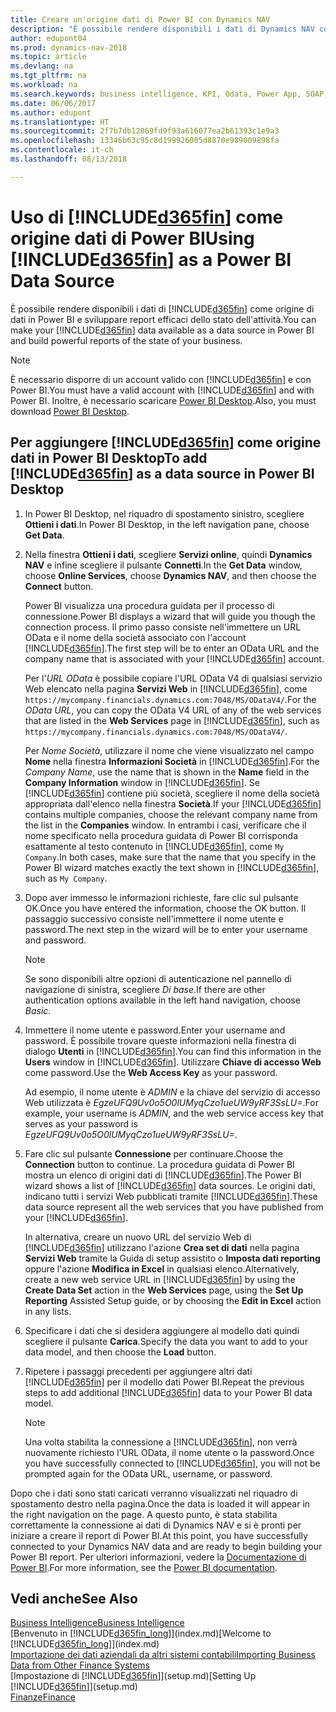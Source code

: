 ```yaml
---
title: Creare un'origine dati di Power BI con Dynamics NAV
description: "È possibile rendere disponibili i dati di Dynamics NAV come origine di dati in Power BI e sviluppare report efficaci dello stato dell'attività."
author: edupont04
ms.prod: dynamics-nav-2018
ms.topic: article
ms.devlang: na
ms.tgt_pltfrm: na
ms.workload: na
ms.search.keywords: business intelligence, KPI, Odata, Power App, SOAP, analysis
ms.date: 06/06/2017
ms.author: edupont
ms.translationtype: HT
ms.sourcegitcommit: 2f7b7db12069fd9f93a616077ea2b61393c1e9a3
ms.openlocfilehash: 13346b63c95c8d199926005d8870e989009898fa
ms.contentlocale: it-ch
ms.lasthandoff: 08/13/2018

---
```

# <a name="using-included365finincludesd365finmdmd-as-a-power-bi-data-source"></a><span data-ttu-id="9412e-103">Uso di [!INCLUDE[d365fin](includes/d365fin_md.md)] come origine dati di Power BI</span><span class="sxs-lookup"><span data-stu-id="9412e-103">Using [!INCLUDE[d365fin](includes/d365fin_md.md)] as a Power BI Data Source</span></span>
<span data-ttu-id="9412e-104">È possibile rendere disponibili i dati di [!INCLUDE[d365fin](includes/d365fin_md.md)] come origine di dati in Power BI e sviluppare report efficaci dello stato dell'attività.</span><span class="sxs-lookup"><span data-stu-id="9412e-104">You can make your [!INCLUDE[d365fin](includes/d365fin_md.md)] data available as a data source in Power BI and build powerful reports of the state of your business.</span></span>  

> [!NOTE]  
>   <span data-ttu-id="9412e-105">È necessario disporre di un account valido con [!INCLUDE[d365fin](includes/d365fin_md.md)] e con Power BI.</span><span class="sxs-lookup"><span data-stu-id="9412e-105">You must have a valid account with [!INCLUDE[d365fin](includes/d365fin_md.md)] and with Power BI.</span></span> <span data-ttu-id="9412e-106">Inoltre, è necessario scaricare [Power BI Desktop](https://powerbi.microsoft.com/en-us/desktop/).</span><span class="sxs-lookup"><span data-stu-id="9412e-106">Also, you must download [Power BI Desktop](https://powerbi.microsoft.com/en-us/desktop/).</span></span>  

## <a name="to-add-included365finincludesd365finmdmd-as-a-data-source-in-power-bi-desktop"></a><span data-ttu-id="9412e-107">Per aggiungere [!INCLUDE[d365fin](includes/d365fin_md.md)] come origine dati in Power BI Desktop</span><span class="sxs-lookup"><span data-stu-id="9412e-107">To add [!INCLUDE[d365fin](includes/d365fin_md.md)] as a data source in Power BI Desktop</span></span>
1. <span data-ttu-id="9412e-108">In Power BI Desktop, nel riquadro di spostamento sinistro, scegliere **Ottieni i dati**.</span><span class="sxs-lookup"><span data-stu-id="9412e-108">In Power BI Desktop, in the left navigation pane, choose **Get Data**.</span></span>
2. <span data-ttu-id="9412e-109">Nella finestra **Ottieni i dati**, scegliere **Servizi online**, quindi **Dynamics NAV** e infine scegliere il pulsante **Connetti**.</span><span class="sxs-lookup"><span data-stu-id="9412e-109">In the **Get Data** window, choose **Online Services**, choose **Dynamics NAV**, and then choose the **Connect** button.</span></span>

   <span data-ttu-id="9412e-110">Power BI visualizza una procedura guidata per il processo di connessione.</span><span class="sxs-lookup"><span data-stu-id="9412e-110">Power BI displays a wizard that will guide you though the connection process.</span></span> <span data-ttu-id="9412e-111">Il primo passo consiste nell'immettere un URL OData e il nome della società associato con l'account [!INCLUDE[d365fin](includes/d365fin_md.md)].</span><span class="sxs-lookup"><span data-stu-id="9412e-111">The first step will be to enter an OData URL and the company name that is associated with your [!INCLUDE[d365fin](includes/d365fin_md.md)] account.</span></span>  

   <span data-ttu-id="9412e-112">Per l'*URL OData* è possibile copiare l'URL OData V4 di qualsiasi servizio Web elencato nella pagina **Servizi Web** in [!INCLUDE[d365fin](includes/d365fin_md.md)], come `https://mycompany.financials.dynamics.com:7048/MS/ODataV4/`.</span><span class="sxs-lookup"><span data-stu-id="9412e-112">For the *OData URL*, you can copy the OData V4 URL of any of the web services that are listed in the **Web Services** page in [!INCLUDE[d365fin](includes/d365fin_md.md)], such as `https://mycompany.financials.dynamics.com:7048/MS/ODataV4/`.</span></span>  

   <span data-ttu-id="9412e-113">Per *Nome Società*, utilizzare il nome che viene visualizzato nel campo **Nome** nella finestra **Informazioni Società** in [!INCLUDE[d365fin](includes/d365fin_md.md)].</span><span class="sxs-lookup"><span data-stu-id="9412e-113">For the *Company Name*, use the name that is shown in the **Name** field in the **Company Information** window in [!INCLUDE[d365fin](includes/d365fin_md.md)].</span></span> <span data-ttu-id="9412e-114">Se [!INCLUDE[d365fin](includes/d365fin_md.md)] contiene più società, scegliere il nome della società appropriata dall'elenco nella finestra **Società**.</span><span class="sxs-lookup"><span data-stu-id="9412e-114">If your [!INCLUDE[d365fin](includes/d365fin_md.md)] contains multiple companies, choose the relevant company name from the list in the **Companies** window.</span></span> <span data-ttu-id="9412e-115">In entrambi i casi, verificare che il nome specificato nella procedura guidata di Power BI corrisponda esattamente al testo contenuto in [!INCLUDE[d365fin](includes/d365fin_md.md)], come `My Company`.</span><span class="sxs-lookup"><span data-stu-id="9412e-115">In both cases, make sure that the name that you specify in the Power BI wizard matches exactly the text shown in [!INCLUDE[d365fin](includes/d365fin_md.md)], such as `My Company`.</span></span>
3. <span data-ttu-id="9412e-116">Dopo aver immesso le informazioni richieste, fare clic sul pulsante OK.</span><span class="sxs-lookup"><span data-stu-id="9412e-116">Once you have entered the information, choose the OK button.</span></span> <span data-ttu-id="9412e-117">Il passaggio successivo consiste nell'immettere il nome utente e password.</span><span class="sxs-lookup"><span data-stu-id="9412e-117">The next step in the wizard will be to enter your username and password.</span></span>

   > [!NOTE]  
   >    <span data-ttu-id="9412e-118">Se sono disponibili altre opzioni di autenticazione nel pannello di navigazione di sinistra, scegliere *Di base*.</span><span class="sxs-lookup"><span data-stu-id="9412e-118">If there are other authentication options available in the left hand navigation, choose *Basic*.</span></span>
4. <span data-ttu-id="9412e-119">Immettere il nome utente e password.</span><span class="sxs-lookup"><span data-stu-id="9412e-119">Enter your username and password.</span></span> <span data-ttu-id="9412e-120">È possibile trovare queste informazioni nella finestra di dialogo **Utenti** in [!INCLUDE[d365fin](includes/d365fin_md.md)].</span><span class="sxs-lookup"><span data-stu-id="9412e-120">You can find this information in the **Users** window in [!INCLUDE[d365fin](includes/d365fin_md.md)].</span></span> <span data-ttu-id="9412e-121">Utilizzare **Chiave di accesso Web** come password.</span><span class="sxs-lookup"><span data-stu-id="9412e-121">Use the **Web Access Key** as your password.</span></span>

   <span data-ttu-id="9412e-122">Ad esempio, il nome utente è *ADMIN* e la chiave del servizio di accesso Web utilizzata è *EgzeUFQ9Uv0o5O0lUMyqCzo1ueUW9yRF3SsLU=*.</span><span class="sxs-lookup"><span data-stu-id="9412e-122">For example, your username is *ADMIN*, and the web service access key that serves as your password is *EgzeUFQ9Uv0o5O0lUMyqCzo1ueUW9yRF3SsLU=*.</span></span>
5. <span data-ttu-id="9412e-123">Fare clic sul pulsante **Connessione** per continuare.</span><span class="sxs-lookup"><span data-stu-id="9412e-123">Choose the **Connection** button to continue.</span></span> <span data-ttu-id="9412e-124">La procedura guidata di Power BI mostra un elenco di origini dati di [!INCLUDE[d365fin](includes/d365fin_md.md)].</span><span class="sxs-lookup"><span data-stu-id="9412e-124">The Power BI wizard shows a list of [!INCLUDE[d365fin](includes/d365fin_md.md)] data sources.</span></span> <span data-ttu-id="9412e-125">Le origini dati, indicano tutti i servizi Web pubblicati tramite [!INCLUDE[d365fin](includes/d365fin_md.md)].</span><span class="sxs-lookup"><span data-stu-id="9412e-125">These data source represent all the web services that you have published from your [!INCLUDE[d365fin](includes/d365fin_md.md)].</span></span>

   <span data-ttu-id="9412e-126">In alternativa, creare un nuovo URL del servizio Web di [!INCLUDE[d365fin](includes/d365fin_md.md)] utilizzano l'azione **Crea set di dati** nella pagina **Servizi Web** tramite la Guida di setup assistito o **Imposta dati reporting** oppure l'azione **Modifica in Excel** in qualsiasi elenco.</span><span class="sxs-lookup"><span data-stu-id="9412e-126">Alternatively, create a new web service URL in [!INCLUDE[d365fin](includes/d365fin_md.md)] by using the **Create Data Set** action in the **Web Services** page, using the **Set Up Reporting** Assisted Setup guide, or by choosing the **Edit in Excel** action in any lists.</span></span>

6. <span data-ttu-id="9412e-127">Specificare i dati che si desidera aggiungere al modello dati quindi scegliere il pulsante **Carica**.</span><span class="sxs-lookup"><span data-stu-id="9412e-127">Specify the data you want to add to your data model, and then choose the **Load** button.</span></span>
7. <span data-ttu-id="9412e-128">Ripetere i passaggi precedenti per aggiungere altri dati [!INCLUDE[d365fin](includes/d365fin_md.md)] per il modello dati Power BI.</span><span class="sxs-lookup"><span data-stu-id="9412e-128">Repeat the previous steps to add additional [!INCLUDE[d365fin](includes/d365fin_md.md)] data to your Power BI data model.</span></span>

   > [!NOTE]  
   >    <span data-ttu-id="9412e-129">Una volta stabilita la connessione a [!INCLUDE[d365fin](includes/d365fin_md.md)], non verrà nuovamente richiesto l'URL OData, il nome utente o la password.</span><span class="sxs-lookup"><span data-stu-id="9412e-129">Once you have successfully connected to [!INCLUDE[d365fin](includes/d365fin_md.md)], you will not be prompted again for the OData URL, username, or password.</span></span>

<span data-ttu-id="9412e-130">Dopo che i dati sono stati caricati verranno visualizzati nel riquadro di spostamento destro nella pagina.</span><span class="sxs-lookup"><span data-stu-id="9412e-130">Once the data is loaded it will appear in the right navigation on the page.</span></span> <span data-ttu-id="9412e-131">A questo punto, è stata stabilita correttamente la connessione ai dati di Dynamics NAV e si è pronti per iniziare a creare il report di Power BI.</span><span class="sxs-lookup"><span data-stu-id="9412e-131">At this point, you have successfully connected to your Dynamics NAV data and are ready to begin building your Power BI report.</span></span> <span data-ttu-id="9412e-132">Per ulteriori informazioni, vedere la [Documentazione di Power BI](https://powerbi.microsoft.com/documentation/powerbi-landing-page/).</span><span class="sxs-lookup"><span data-stu-id="9412e-132">For more information, see the [Power BI documentation](https://powerbi.microsoft.com/documentation/powerbi-landing-page/).</span></span>

## <a name="see-also"></a><span data-ttu-id="9412e-133">Vedi anche</span><span class="sxs-lookup"><span data-stu-id="9412e-133">See Also</span></span>
[<span data-ttu-id="9412e-134">Business Intelligence</span><span class="sxs-lookup"><span data-stu-id="9412e-134">Business Intelligence</span></span>](bi.md)  
<span data-ttu-id="9412e-135">[Benvenuto in [!INCLUDE[d365fin_long](includes/d365fin_long_md.md)]](index.md)</span><span class="sxs-lookup"><span data-stu-id="9412e-135">[Welcome to [!INCLUDE[d365fin_long](includes/d365fin_long_md.md)]](index.md)</span></span>  
[<span data-ttu-id="9412e-136">Importazione dei dati aziendali da altri sistemi contabili</span><span class="sxs-lookup"><span data-stu-id="9412e-136">Importing Business Data from Other Finance Systems</span></span>](upload-data.md)  
<span data-ttu-id="9412e-137">[Impostazione di [!INCLUDE[d365fin](includes/d365fin_md.md)]](setup.md)</span><span class="sxs-lookup"><span data-stu-id="9412e-137">[Setting Up [!INCLUDE[d365fin](includes/d365fin_md.md)]](setup.md)</span></span>  
[<span data-ttu-id="9412e-138">Finanze</span><span class="sxs-lookup"><span data-stu-id="9412e-138">Finance</span></span>](finance.md)  

